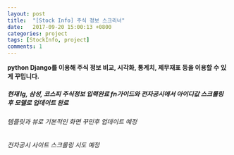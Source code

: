 ```yaml
---
layout: post
title:  "[Stock Info] 주식 정보 스크리너"
date:   2017-09-20 15:00:13 +0800
categories: project
tags: [StockInfo, project]
comments: 1
---
```

**python Django를 이용해 주식 정보 비교, 시각화, 통계치, 제무재표 등을 이용할 수 있게 꾸밉니다.**



##### 현재 lg, 삼성, 코스피 주식정보 입력완료 fn가이드와 전자공시에서 아이디값 스크롤링 후 모델로 업데이트 완료
###### 템플릿과 뷰로 기본적인 화면 꾸민후 업데이트 예정
###### 전자공시 사이트 스크롤링 시도 예정

